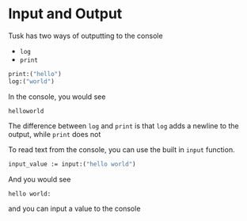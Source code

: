 # Input and Output

Tusk has two ways of outputting to the console

- `log`
- `print`

```clojure
print:("hello")
log:("world")
```

In the console, you would see

```
helloworld
```

The difference between `log` and `print` is that `log` adds a newline to the output, while `print` does not

To read text from the console, you can use the built in `input` function.

```clojure
input_value := input:("hello world")
```

And you would see

```
hello world: 
```

and you can input a value to the console
